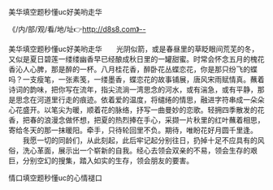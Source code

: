 美华填空题秒懂uc好美哟走华

《/内/部/观/看/地/址👉http://d8s8.com》--

美华填空题秒懂uc好美哟走华　　光阴似箭，或是春昼里的草眨眼间荒芜的冬，又似是夏日碧莲一缕缕幽香早已经酿成秋日里的一罐甜蜜。时常会怀念五月的槐花香沁人心脾，那是醉的一杯。八月桂花香，醉卧花丛蝶恋花，你是那只纷飞的蝶吗？一支瘦笔，一张素笺，一缕墨香，蝶恋花的故事铺展，唐风宋雨赋情真。蘸着诗词的韵味，把你写在流年，指尖流淌一湾思念的河水，或有湍急，或有平静，那是思念在河道里行走的痕迹。依着爱的温度，将缱绻的情思，融进字符串成一朵朵心花盛开。以笔尖为暖，顺着花的脉络，抒写一曲曼妙的恋歌。轻拥四季散发的花香，把春的浪漫念做怀想，把夏的热烈捧在手心，采撷一片秋里的红叶蘸着相思，寄给冬天的那一抹暖阳。牵手，只待轮回里不负。期待，唯盼花好月圆千里逢。
　　我愿一切的同龄们，从此刻起，此后牢记起分别往日，扔掉十足不应具有的风俗，洗心革面，展示出一个崭新的自我。经心去领会双亲的不易，领会生存的艰巨，分别空幻的搜集，踏入如实的生存，领会朋友的要害。





情口填空题秒懂uc的心情褪口
